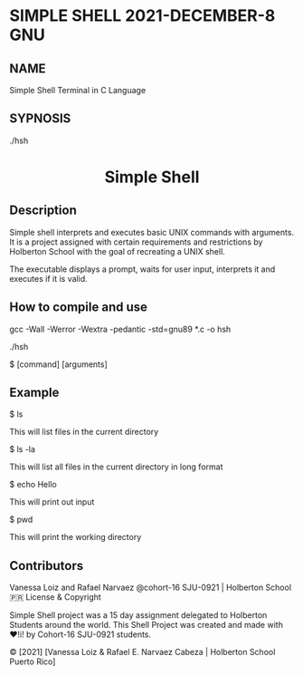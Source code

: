 # SIMPLE SHELL 2021-DECEMBER-8 GNU

## NAME
Simple Shell Terminal in C Language

## SYPNOSIS

./hsh


<h1 align="center">Simple Shell</h1>

 

<p align="center"> </p>

 

## Description

Simple shell interprets and executes basic UNIX commands with arguments. It is a project assigned with certain requirements and restrictions by Holberton School with the goal of recreating a UNIX shell.

 

The executable displays a prompt, waits for user input, interprets it and executes if it is valid.

 

## How to compile and use

gcc -Wall -Werror -Wextra -pedantic -std=gnu89 *.c -o hsh

 

./hsh

 

$ [command] [arguments]

 

## Example

$ ls

 

This will list files in the current directory

 

$ ls -la

 

This will list all files in the current directory in long format

 

$ echo Hello

 

This will print out input

 

$ pwd

 

This will print the working directory




## Contributors
Vanessa Loiz and Rafael Narvaez
@cohort-16 SJU-0921 | Holberton School :puerto_rico:
License & Copyright

Simple Shell project was a 15 day assignment delegated to Holberton Students around the world. This Shell Project was created and made with :heart:!i! by Cohort-16 SJU-0921 students.

© [2021] [Vanessa Loiz & Rafael E. Narvaez Cabeza | Holberton School Puerto Rico]
